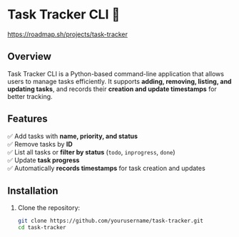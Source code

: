 # Task Tracker CLI 📝
https://roadmap.sh/projects/task-tracker
## Overview
Task Tracker CLI is a Python-based command-line application that allows users to manage tasks efficiently. It supports **adding, removing, listing, and updating tasks**, and records their **creation and update timestamps** for better tracking.

## Features
✅ Add tasks with **name, priority, and status**  
✅ Remove tasks by **ID**  
✅ List all tasks or **filter by status** (`todo`, `inprogress`, `done`)  
✅ Update **task progress**  
✅ Automatically **records timestamps** for task creation and updates  

## Installation
1. Clone the repository:
   ```bash
   git clone https://github.com/yourusername/task-tracker.git
   cd task-tracker

   
